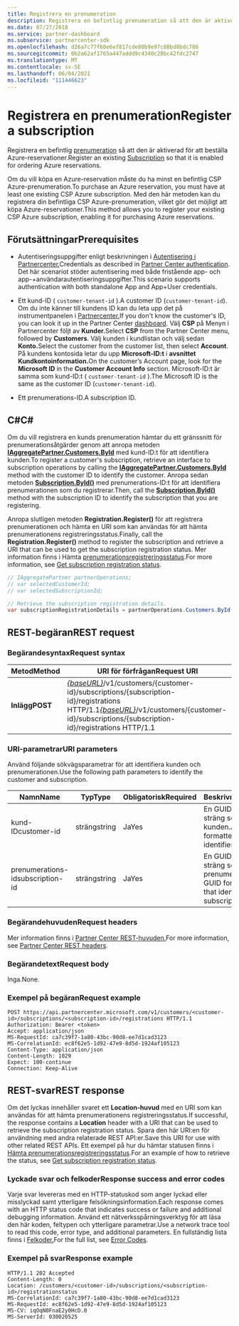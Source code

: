 ```yaml
---
title: Registrera en prenumeration
description: Registrera en befintlig prenumeration så att den är aktiverad för att beställa Azure-reservationer.
ms.date: 07/27/2018
ms.service: partner-dashboard
ms.subservice: partnercenter-sdk
ms.openlocfilehash: d26a7c77f60e6ef817cde80b9e97c88bd8bdc786
ms.sourcegitcommit: 0b2a62af1765a447addd9c4340c28bc42fdc2747
ms.translationtype: MT
ms.contentlocale: sv-SE
ms.lasthandoff: 06/04/2021
ms.locfileid: "111446623"
---
```

# <a name="register-a-subscription"></a><span data-ttu-id="a8712-103">Registrera en prenumeration</span><span class="sxs-lookup"><span data-stu-id="a8712-103">Register a subscription</span></span>

<span data-ttu-id="a8712-104">Registrera en befintlig [prenumeration](subscription-resources.md) så att den är aktiverad för att beställa Azure-reservationer.</span><span class="sxs-lookup"><span data-stu-id="a8712-104">Register an existing [Subscription](subscription-resources.md) so that it is enabled for ordering Azure reservations.</span></span>

<span data-ttu-id="a8712-105">Om du vill köpa en Azure-reservation måste du ha minst en befintlig CSP Azure-prenumeration.</span><span class="sxs-lookup"><span data-stu-id="a8712-105">To purchase an Azure reservation, you must have at least one existing CSP Azure subscription.</span></span> <span data-ttu-id="a8712-106">Med den här metoden kan du registrera din befintliga CSP Azure-prenumeration, vilket gör det möjligt att köpa Azure-reservationer.</span><span class="sxs-lookup"><span data-stu-id="a8712-106">This method allows you to register your existing CSP Azure subscription, enabling it for purchasing Azure reservations.</span></span>

## <a name="prerequisites"></a><span data-ttu-id="a8712-107">Förutsättningar</span><span class="sxs-lookup"><span data-stu-id="a8712-107">Prerequisites</span></span>

- <span data-ttu-id="a8712-108">Autentiseringsuppgifter enligt beskrivningen i [Autentisering i Partnercenter.](partner-center-authentication.md)</span><span class="sxs-lookup"><span data-stu-id="a8712-108">Credentials as described in [Partner Center authentication](partner-center-authentication.md).</span></span> <span data-ttu-id="a8712-109">Det här scenariot stöder autentisering med både fristående app- och app-+användarautentiseringsuppgifter.</span><span class="sxs-lookup"><span data-stu-id="a8712-109">This scenario supports authentication with both standalone App and App+User credentials.</span></span>

- <span data-ttu-id="a8712-110">Ett kund-ID ( `customer-tenant-id` ).</span><span class="sxs-lookup"><span data-stu-id="a8712-110">A customer ID (`customer-tenant-id`).</span></span> <span data-ttu-id="a8712-111">Om du inte känner till kundens ID kan du leta upp det på instrumentpanelen i [Partnercenter.](https://partner.microsoft.com/dashboard)</span><span class="sxs-lookup"><span data-stu-id="a8712-111">If you don't know the customer's ID, you can look it up in the Partner Center [dashboard](https://partner.microsoft.com/dashboard).</span></span> <span data-ttu-id="a8712-112">Välj **CSP** på Menyn i Partnercenter följt av **Kunder.**</span><span class="sxs-lookup"><span data-stu-id="a8712-112">Select **CSP** from the Partner Center menu, followed by **Customers**.</span></span> <span data-ttu-id="a8712-113">Välj kunden i kundlistan och välj sedan **Konto.**</span><span class="sxs-lookup"><span data-stu-id="a8712-113">Select the customer from the customer list, then select **Account**.</span></span> <span data-ttu-id="a8712-114">På kundens kontosida letar du upp **Microsoft-ID:t** i **avsnittet Kundkontoinformation.**</span><span class="sxs-lookup"><span data-stu-id="a8712-114">On the customer’s Account page, look for the **Microsoft ID** in the **Customer Account Info** section.</span></span> <span data-ttu-id="a8712-115">Microsoft-ID:t är samma som kund-ID:t ( `customer-tenant-id` ).</span><span class="sxs-lookup"><span data-stu-id="a8712-115">The Microsoft ID is the same as the customer ID  (`customer-tenant-id`).</span></span>

- <span data-ttu-id="a8712-116">Ett prenumerations-ID.</span><span class="sxs-lookup"><span data-stu-id="a8712-116">A subscription ID.</span></span>

## <a name="c"></a><span data-ttu-id="a8712-117">C\#</span><span class="sxs-lookup"><span data-stu-id="a8712-117">C\#</span></span>

<span data-ttu-id="a8712-118">Om du vill registrera en kunds prenumeration hämtar du ett gränssnitt för prenumerationsåtgärder genom att anropa metoden [**IAggregatePartner.Customers.ById**](/dotnet/api/microsoft.store.partnercenter.customers.icustomercollection.byid) med kund-ID:t för att identifiera kunden.</span><span class="sxs-lookup"><span data-stu-id="a8712-118">To register a customer's subscription, retrieve an interface to subscription operations by calling the [**IAggregatePartner.Customers.ById**](/dotnet/api/microsoft.store.partnercenter.customers.icustomercollection.byid) method with the customer ID to identify the customer.</span></span> <span data-ttu-id="a8712-119">Anropa sedan metoden [**Subscription.ById()**](/dotnet/api/microsoft.store.partnercenter.subscriptions.isubscriptioncollection.byid) med prenumerations-ID:t för att identifiera prenumerationen som du registrerar.</span><span class="sxs-lookup"><span data-stu-id="a8712-119">Then, call the [**Subscription.ById()**](/dotnet/api/microsoft.store.partnercenter.subscriptions.isubscriptioncollection.byid) method with the subscription ID to identify the subscription that you are registering.</span></span>

<span data-ttu-id="a8712-120">Anropa slutligen metoden **Registration.Register()** för att registrera prenumerationen och hämta en URI som kan användas för att hämta prenumerationens registreringsstatus.</span><span class="sxs-lookup"><span data-stu-id="a8712-120">Finally, call the **Registration.Register()** method to register the subscription and retrieve a URI that can be used to get the subscription registration status.</span></span> <span data-ttu-id="a8712-121">Mer information finns i Hämta [prenumerationsregistreringsstatus](get-subscription-registration-status.md).</span><span class="sxs-lookup"><span data-stu-id="a8712-121">For more information, see [Get subscription registration status](get-subscription-registration-status.md).</span></span>

``` csharp
// IAggregatePartner partnerOperations;
// var selectedCustomerId;
// var selectedSubscriptionId;

// Retrieve the subscription registration details.
var subscriptionRegistrationDetails = partnerOperations.Customers.ById(selectedCustomerId).Subscriptions.ById(selectedSubscriptionId).Registration.Register();
```

## <a name="rest-request"></a><span data-ttu-id="a8712-122">REST-begäran</span><span class="sxs-lookup"><span data-stu-id="a8712-122">REST request</span></span>

### <a name="request-syntax"></a><span data-ttu-id="a8712-123">Begärandesyntax</span><span class="sxs-lookup"><span data-stu-id="a8712-123">Request syntax</span></span>

| <span data-ttu-id="a8712-124">Metod</span><span class="sxs-lookup"><span data-stu-id="a8712-124">Method</span></span>    | <span data-ttu-id="a8712-125">URI för förfrågan</span><span class="sxs-lookup"><span data-stu-id="a8712-125">Request URI</span></span>                                                                                                                        |
|-----------|------------------------------------------------------------------------------------------------------------------------------------|
| <span data-ttu-id="a8712-126">**Inlägg**</span><span class="sxs-lookup"><span data-stu-id="a8712-126">**POST**</span></span>  | <span data-ttu-id="a8712-127">[*{baseURL}*](partner-center-rest-urls.md)/v1/customers/{customer-id}/subscriptions/{subscription-id}/registrations HTTP/1.1</span><span class="sxs-lookup"><span data-stu-id="a8712-127">[*{baseURL}*](partner-center-rest-urls.md)/v1/customers/{customer-id}/subscriptions/{subscription-id}/registrations HTTP/1.1</span></span> |

### <a name="uri-parameters"></a><span data-ttu-id="a8712-128">URI-parametrar</span><span class="sxs-lookup"><span data-stu-id="a8712-128">URI parameters</span></span>

<span data-ttu-id="a8712-129">Använd följande sökvägsparametrar för att identifiera kunden och prenumerationen.</span><span class="sxs-lookup"><span data-stu-id="a8712-129">Use the following path parameters to identify the customer and subscription.</span></span>

| <span data-ttu-id="a8712-130">Namn</span><span class="sxs-lookup"><span data-stu-id="a8712-130">Name</span></span>                    | <span data-ttu-id="a8712-131">Typ</span><span class="sxs-lookup"><span data-stu-id="a8712-131">Type</span></span>       | <span data-ttu-id="a8712-132">Obligatorisk</span><span class="sxs-lookup"><span data-stu-id="a8712-132">Required</span></span> | <span data-ttu-id="a8712-133">Beskrivning</span><span class="sxs-lookup"><span data-stu-id="a8712-133">Description</span></span>                                                   |
|-------------------------|------------|----------|---------------------------------------------------------------|
| <span data-ttu-id="a8712-134">kund-ID</span><span class="sxs-lookup"><span data-stu-id="a8712-134">customer-id</span></span>             | <span data-ttu-id="a8712-135">sträng</span><span class="sxs-lookup"><span data-stu-id="a8712-135">string</span></span>     | <span data-ttu-id="a8712-136">Ja</span><span class="sxs-lookup"><span data-stu-id="a8712-136">Yes</span></span>      | <span data-ttu-id="a8712-137">En GUID-formaterad sträng som identifierar kunden.</span><span class="sxs-lookup"><span data-stu-id="a8712-137">A GUID formatted string that identifies the customer.</span></span>         |
| <span data-ttu-id="a8712-138">prenumerations-id</span><span class="sxs-lookup"><span data-stu-id="a8712-138">subscription-id</span></span>         | <span data-ttu-id="a8712-139">sträng</span><span class="sxs-lookup"><span data-stu-id="a8712-139">string</span></span>     | <span data-ttu-id="a8712-140">Ja</span><span class="sxs-lookup"><span data-stu-id="a8712-140">Yes</span></span>      | <span data-ttu-id="a8712-141">En GUID-formaterad sträng som identifierar prenumerationen.</span><span class="sxs-lookup"><span data-stu-id="a8712-141">A GUID formatted string that identifies the subscription.</span></span>     |

### <a name="request-headers"></a><span data-ttu-id="a8712-142">Begärandehuvuden</span><span class="sxs-lookup"><span data-stu-id="a8712-142">Request headers</span></span>

<span data-ttu-id="a8712-143">Mer information finns i [Partner Center REST-huvuden.](headers.md)</span><span class="sxs-lookup"><span data-stu-id="a8712-143">For more information, see [Partner Center REST headers](headers.md).</span></span>

### <a name="request-body"></a><span data-ttu-id="a8712-144">Begärandetext</span><span class="sxs-lookup"><span data-stu-id="a8712-144">Request body</span></span>

<span data-ttu-id="a8712-145">Inga.</span><span class="sxs-lookup"><span data-stu-id="a8712-145">None.</span></span>

### <a name="request-example"></a><span data-ttu-id="a8712-146">Exempel på begäran</span><span class="sxs-lookup"><span data-stu-id="a8712-146">Request example</span></span>

```http
POST https://api.partnercenter.microsoft.com/v1/customers/<customer-id>/subscriptions/<subscription-id>/registrations HTTP/1.1
Authorization: Bearer <token>
Accept: application/json
MS-RequestId: ca7c39f7-1a80-43bc-90d8-ee7d1cad3123
MS-CorrelationId: ec8f62e5-1d92-47e9-8d5d-1924af105123
Content-Type: application/json
Content-Length: 1029
Expect: 100-continue
Connection: Keep-Alive
```

## <a name="rest-response"></a><span data-ttu-id="a8712-147">REST-svar</span><span class="sxs-lookup"><span data-stu-id="a8712-147">REST response</span></span>

<span data-ttu-id="a8712-148">Om det lyckas innehåller svaret ett **Location-huvud** med en URI som kan användas för att hämta prenumerationens registreringsstatus.</span><span class="sxs-lookup"><span data-stu-id="a8712-148">If successful, the response contains a **Location** header with a URI that can be used to retrieve the subscription registration status.</span></span> <span data-ttu-id="a8712-149">Spara den här URI:en för användning med andra relaterade REST API:er.</span><span class="sxs-lookup"><span data-stu-id="a8712-149">Save this URI for use with other related REST APIs.</span></span> <span data-ttu-id="a8712-150">Ett exempel på hur du hämtar statusen finns i [Hämta prenumerationsregistreringsstatus](get-subscription-registration-status.md).</span><span class="sxs-lookup"><span data-stu-id="a8712-150">For an example of how to retrieve the status, see [Get subscription registration status](get-subscription-registration-status.md).</span></span>

### <a name="response-success-and-error-codes"></a><span data-ttu-id="a8712-151">Lyckade svar och felkoder</span><span class="sxs-lookup"><span data-stu-id="a8712-151">Response success and error codes</span></span>

<span data-ttu-id="a8712-152">Varje svar levereras med en HTTP-statuskod som anger lyckad eller misslyckad samt ytterligare felsökningsinformation.</span><span class="sxs-lookup"><span data-stu-id="a8712-152">Each response comes with an HTTP status code that indicates success or failure and additional debugging information.</span></span> <span data-ttu-id="a8712-153">Använd ett nätverksspårningsverktyg för att läsa den här koden, feltypen och ytterligare parametrar.</span><span class="sxs-lookup"><span data-stu-id="a8712-153">Use a network trace tool to read this code, error type, and additional parameters.</span></span> <span data-ttu-id="a8712-154">En fullständig lista finns i [Felkoder.](error-codes.md)</span><span class="sxs-lookup"><span data-stu-id="a8712-154">For the full list, see [Error Codes](error-codes.md).</span></span>

### <a name="response-example"></a><span data-ttu-id="a8712-155">Exempel på svar</span><span class="sxs-lookup"><span data-stu-id="a8712-155">Response example</span></span>

```http
HTTP/1.1 202 Accepted
Content-Length: 0
Location: /customers/<customer-id>/subscriptions/<subscription-id>/registrationstatus
MS-CorrelationId: ca7c39f7-1a80-43bc-90d8-ee7d1cad3123
MS-RequestId: ec8f62e5-1d92-47e9-8d5d-1924af105123
MS-CV: iqOqN0FnaE2y0HcD.0
MS-ServerId: 030020525
```
